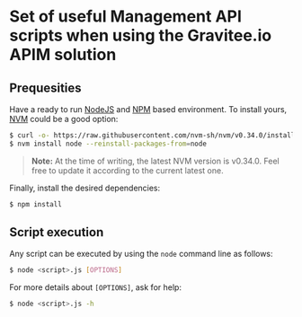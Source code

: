 # Set of useful Management API scripts when using the Gravitee.io APIM solution

## Prequesities 

Have a ready to run [NodeJS](https://nodejs.org/en/) and [NPM](https://www.npmjs.com/) based environment.
To install yours, [NVM](https://github.com/nvm-sh/nvm) could be a good option:

```bash
$ curl -o- https://raw.githubusercontent.com/nvm-sh/nvm/v0.34.0/install.sh | bash
$ nvm install node --reinstall-packages-from=node
```

> **Note:** At the time of writing, the latest NVM version is v0.34.0. Feel free to update it according to the current latest one.

Finally, install the desired dependencies:

```bash
$ npm install
```

## Script execution

Any script can be executed by using the `node` command line as follows:

```bash
$ node <script>.js [OPTIONS]
```

For more details about `[OPTIONS]`, ask for help:
```bash
$ node <script>.js -h
```